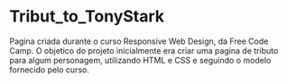 # Tribut_to_TonyStark


Pagina criada durante o curso Responsive Web Design, da Free Code Camp. O objetico do projeto inicialmente era criar uma pagina de tributo para algum personagem, utilizando HTML e CSS e seguindo o modelo fornecido pelo curso. 